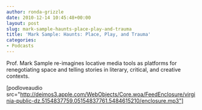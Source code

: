 ```yaml
---
author: ronda-grizzle
date: 2010-12-14 10:45:48+00:00
layout: post
slug: mark-sample-haunts-place-play-and-trauma
title: 'Mark Sample: Haunts: Place, Play, and Trauma'
categories:
- Podcasts
---
```


Prof. Mark Sample re-imagines locative media tools as platforms for renegotiating space and telling stories in literary, critical, and creative contexts.

[podloveaudio src="http://deimos3.apple.com/WebObjects/Core.woa/FeedEnclosure/virginia-public-dz.5154837759.05154837761.5484615210/enclosure.mp3"]
